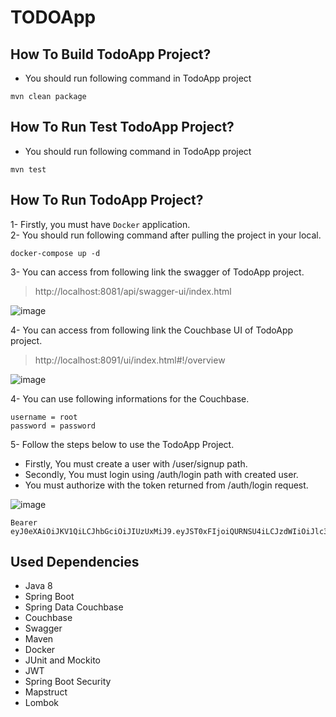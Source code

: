 # TODOApp

## How To Build TodoApp Project?
- You should run following command in TodoApp project
```shell 
mvn clean package
``` 
## How To Run Test TodoApp Project?
- You should run following command in TodoApp project
```shell 
mvn test
```

## How To Run TodoApp Project?

1- Firstly, you must have `Docker` application.\
2- You should run following command after pulling the project in your local.
```shell 
docker-compose up -d
``` 
3- You can access from following link the swagger of TodoApp project.
> http://localhost:8081/api/swagger-ui/index.html

![image](https://user-images.githubusercontent.com/55146789/188334201-1c919cd5-2e1d-4d33-b46b-744bb7cc7f6e.png)

4- You can access from following link the Couchbase UI of TodoApp project.
> http://localhost:8091/ui/index.html#!/overview

![image](https://user-images.githubusercontent.com/55146789/188334188-de336cf9-544a-4f87-8517-f87a7de62a85.png)

4- You can use following informations for the Couchbase.
```shell 
username = root
password = password
```

5- Follow the steps below to use the TodoApp Project.
- Firstly, You must create a user with /user/signup path.
- Secondly, You must login using /auth/login path with created user.
- You must authorize with the token returned from /auth/login request.

![image](https://user-images.githubusercontent.com/55146789/188334713-c96255f6-d4d7-43b9-a958-4e817ebaa453.png)

```shell 
Bearer eyJ0eXAiOiJKV1QiLCJhbGciOiJIUzUxMiJ9.eyJST0xFIjoiQURNSU4iLCJzdWIiOiJlc3JhIiwiaXNzIjoidXNyIiwiZXhwIjoxNjYy
```

## Used Dependencies
- Java 8
- Spring Boot
- Spring Data Couchbase
- Couchbase
- Swagger
- Maven
- Docker
- JUnit and Mockito
- JWT
- Spring Boot Security
- Mapstruct
- Lombok

